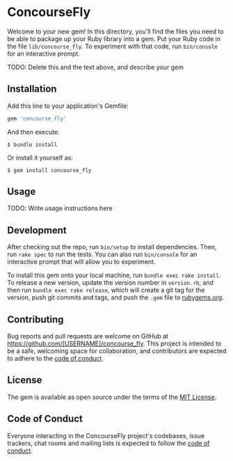 # ConcourseFly

Welcome to your new gem! In this directory, you'll find the files you need to be able to package up your Ruby library into a gem. Put your Ruby code in the file `lib/concourse_fly`. To experiment with that code, run `bin/console` for an interactive prompt.

TODO: Delete this and the text above, and describe your gem

## Installation

Add this line to your application's Gemfile:

```ruby
gem 'concourse_fly'
```

And then execute:

    $ bundle install

Or install it yourself as:

    $ gem install concourse_fly

## Usage

TODO: Write usage instructions here

## Development

After checking out the repo, run `bin/setup` to install dependencies. Then, run `rake spec` to run the tests. You can also run `bin/console` for an interactive prompt that will allow you to experiment.

To install this gem onto your local machine, run `bundle exec rake install`. To release a new version, update the version number in `version.rb`, and then run `bundle exec rake release`, which will create a git tag for the version, push git commits and tags, and push the `.gem` file to [rubygems.org](https://rubygems.org).

## Contributing

Bug reports and pull requests are welcome on GitHub at https://github.com/[USERNAME]/concourse_fly. This project is intended to be a safe, welcoming space for collaboration, and contributors are expected to adhere to the [code of conduct](https://github.com/[USERNAME]/concourse_fly/blob/master/CODE_OF_CONDUCT.md).


## License

The gem is available as open source under the terms of the [MIT License](https://opensource.org/licenses/MIT).

## Code of Conduct

Everyone interacting in the ConcourseFly project's codebases, issue trackers, chat rooms and mailing lists is expected to follow the [code of conduct](https://github.com/[USERNAME]/concourse_fly/blob/master/CODE_OF_CONDUCT.md).

